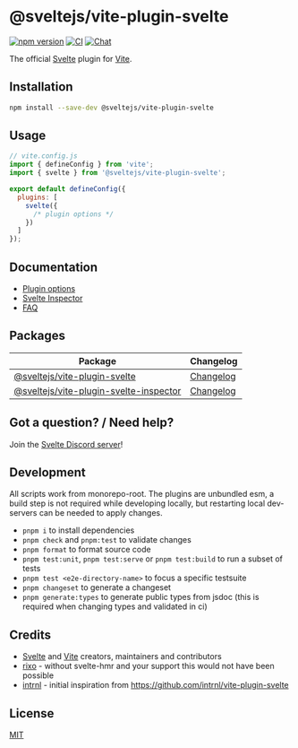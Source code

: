 # @sveltejs/vite-plugin-svelte

[![npm version](https://img.shields.io/npm/v/@sveltejs/vite-plugin-svelte)](https://www.npmjs.com/package/@sveltejs/vite-plugin-svelte)
[![CI](https://github.com/sveltejs/vite-plugin-svelte/actions/workflows/ci.yml/badge.svg)](https://github.com/sveltejs/vite-plugin-svelte/actions/workflows/ci.yml)
[![Chat](https://img.shields.io/discord/457912077277855764?label=chat&logo=discord)](https://svelte.dev/chat)

The official [Svelte](https://svelte.dev) plugin for [Vite](https://vitejs.dev).

## Installation

```bash
npm install --save-dev @sveltejs/vite-plugin-svelte
```

## Usage

```js
// vite.config.js
import { defineConfig } from 'vite';
import { svelte } from '@sveltejs/vite-plugin-svelte';

export default defineConfig({
  plugins: [
    svelte({
      /* plugin options */
    })
  ]
});
```

## Documentation

- [Plugin options](./docs/config.md)
- [Svelte Inspector](./docs/inspector.md)
- [FAQ](./docs/faq.md)

## Packages

| Package                                                                         | Changelog                                                       |
| ------------------------------------------------------------------------------- | --------------------------------------------------------------- |
| [@sveltejs/vite-plugin-svelte](packages/vite-plugin-svelte)                     | [Changelog](packages/vite-plugin-svelte/CHANGELOG.md)           |
| [@sveltejs/vite-plugin-svelte-inspector](packages/vite-plugin-svelte-inspector) | [Changelog](packages/vite-plugin-svelte-inspector/CHANGELOG.md) |

## Got a question? / Need help?

Join the [Svelte Discord server](https://svelte.dev/chat)!

## Development

All scripts work from monorepo-root.
The plugins are unbundled esm, a build step is not required while developing locally, but restarting local dev-servers can be needed to apply changes.

- `pnpm i` to install dependencies
- `pnpm check` and `pnpm:test` to validate changes
- `pnpm format` to format source code
- `pnpm test:unit`, `pnpm test:serve` or `pnpm test:build` to run a subset of tests
- `pnpm test <e2e-directory-name>` to focus a specific testsuite
- `pnpm changeset` to generate a changeset
- `pnpm generate:types` to generate public types from jsdoc (this is required when changing types and validated in ci)

## Credits

- [Svelte](https://svelte.dev) and [Vite](https://github.com/vitejs/vite#readme) creators, maintainers and contributors
- [rixo](https://github.com/rixo) - without svelte-hmr and your support this would not have been possible
- [intrnl](https://github.com/intrnl) - initial inspiration from https://github.com/intrnl/vite-plugin-svelte

## License

[MIT](./LICENSE)
